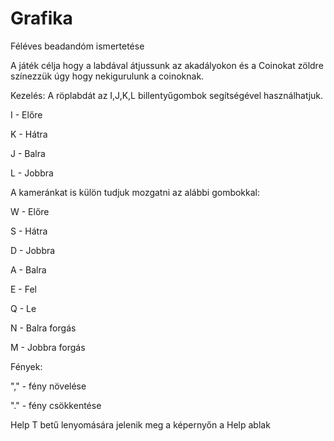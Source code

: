 # Grafika
Féléves beadandóm ismertetése

A játék célja hogy a labdával átjussunk az akadályokon és a Coinokat zöldre színezzük úgy hogy nekigurulunk a coinoknak.

Kezelés:
A röplabdát az I,J,K,L billentyűgombok segítségével használhatjuk.

I - Előre

K - Hátra

J - Balra

L - Jobbra


A kameránkat is külön tudjuk mozgatni az alábbi gombokkal:

W - Előre

S - Hátra

D - Jobbra

A - Balra

E - Fel

Q - Le

N - Balra forgás

M - Jobbra forgás


Fények:

"," - fény növelése

"." - fény csökkentése

Help
T betű lenyomására jelenik meg a képernyőn  a Help ablak
